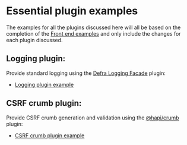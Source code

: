 # Essential plugin examples

The examples for all the plugins discussed here will all be based on the completion of the [Front end examples](../front-end-examples/README.md)
and only include the changes for each plugin discussed.

## Logging plugin:

Provide standard logging using the [Defra Logging Facade](https://github.com/DEFRA/defra-logging-facade) plugin:
- [Logging plugin example](./logging-examples/README.md)  


## CSRF crumb plugin:

Provide CSRF crumb generation and validation using the [@hapi/crumb](https://www.npmjs.com/package/@hapi/crumb) plugin:
- [CSRF crumb plugin example](./csrf-crumb-examples/README.md)

